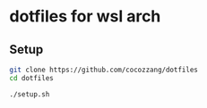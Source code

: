 # dotfiles for wsl arch

## Setup

```bash
git clone https://github.com/cocozzang/dotfiles
cd dotfiles

./setup.sh

```

